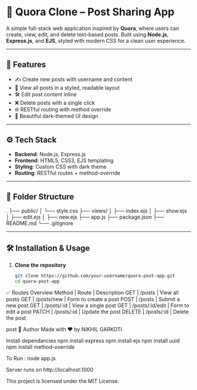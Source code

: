 # 📝 Quora Clone – Post Sharing App

A simple full-stack web application inspired by **Quora**, where users can create, view, edit, and delete text-based posts. Built using **Node.js**, **Express.js**, and **EJS**, styled with modern CSS for a clean user experience.

---

## 🚀 Features

- ✍️ Create new posts with username and content  
- 📄 View all posts in a styled, readable layout  
- 🛠️ Edit post content inline  
- ❌ Delete posts with a single click  
- 🌐 RESTful routing with method override  
- 🎨 Beautiful dark-themed UI design

---

## ⚙️ Tech Stack

- **Backend**: Node.js, Express.js  
- **Frontend**: HTML5, CSS3, EJS templating  
- **Styling**: Custom CSS with dark theme  
- **Routing**: RESTful routes + method-override

---

## 📁 Folder Structure
. ├── public/ │ └── style.css ├── views/ │ ├── index.ejs │ ├── show.ejs │ ├── edit.ejs │ ├── new.ejs ├── app.js ├── package.json ├── README.md └── .gitignore



---

## 🛠️ Installation & Usage

1. **Clone the repository**
   ```bash
   git clone https://github.com/your-username/quora-post-app.git
   cd quora-post-app


✅ Routes Overview
Method | Route | Description
GET | /posts | View all posts
GET | /posts/new | Form to create a post
POST | /posts | Submit a new post
GET | /posts/:id | View a single post
GET | /posts/:id/edit | Form to edit a post
PATCH | /posts/:id | Update the post
DELETE | /posts/:id | Delete the post

post
🙌 Author
Made with ❤️ by NIKHIL GARKOTI


Install dependancies
npm install express
npm install ejs
npm install uuid
npm install method-override

To Run :
node app.js

Server runs on http://localhost:1000

This project is licensed under the MIT License.




